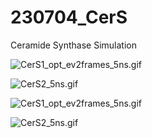 # 230704_CerS
Ceramide Synthase Simulation

![CerS1_opt_ev2frames_5ns.gif](https://github.com/paulshamrat/paulshamrat/raw/main/230704_CerS/CerS1_opt_ev2frames_5ns.gif)

![CerS2_5ns.gif](https://github.com/paulshamrat/paulshamrat/raw/main/230704_CerS/CerS2_5ns.gif)


![CerS1_opt_ev2frames_5ns.gif](https://github.com/paulshamrat/230704_CerS/raw/8bab7cfd60246bc38c1f1c554f946e5cb530eff3/CerS1_opt_ev2frames_5ns.gif)

![CerS2_5ns.gif](https://github.com/paulshamrat/230704_CerS/raw/8bab7cfd60246bc38c1f1c554f946e5cb530eff3/CerS2_5ns.gif)

